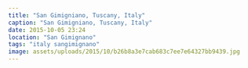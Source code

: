 ```yaml
---
title: "San Gimigniano, Tuscany, Italy"
caption: "San Gimigniano, Tuscany, Italy"
date: 2015-10-05 23:24
location: "San Gimignano"
tags: "italy sangimignano"
image: assets/uploads/2015/10/b26b8a3e7cab683c7ee7e64327bb9439.jpg
---
```

